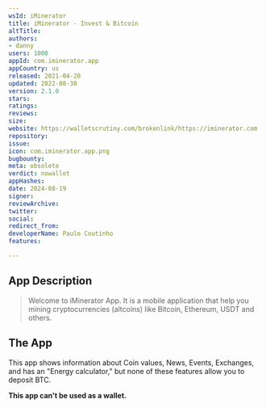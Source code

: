 ```yaml
---
wsId: iMinerator
title: iMinerator - Invest & Bitcoin
altTitle: 
authors:
- danny
users: 1000
appId: com.iminerator.app
appCountry: us
released: 2021-04-20
updated: 2022-08-30
version: 2.1.0
stars: 
ratings: 
reviews: 
size: 
website: https://walletscrutiny.com/brokenlink/https://iminerator.com
repository: 
issue: 
icon: com.iminerator.app.png
bugbounty: 
meta: obsolete
verdict: nowallet
appHashes: 
date: 2024-08-19
signer: 
reviewArchive: 
twitter: 
social: 
redirect_from: 
developerName: Paulo Coutinho
features: 

---
```


## App Description

> Welcome to iMinerator App. It is a mobile application that help you mining cryptocurrencies (altcoins) like Bitcoin, Ethereum, USDT and others.

## The App

This app shows information about Coin values, News, Events, Exchanges, and has an "Energy calculator," but none of these features allow you to deposit BTC.

**This app can't be used as a wallet.**
